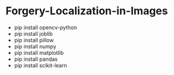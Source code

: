 # Forgery-Localization-in-Images

* pip install opencv-python
* pip install joblib
* pip install pillow
* pip install numpy
* pip install matplotlib
* pip install pandas
* pip install scikit-learn